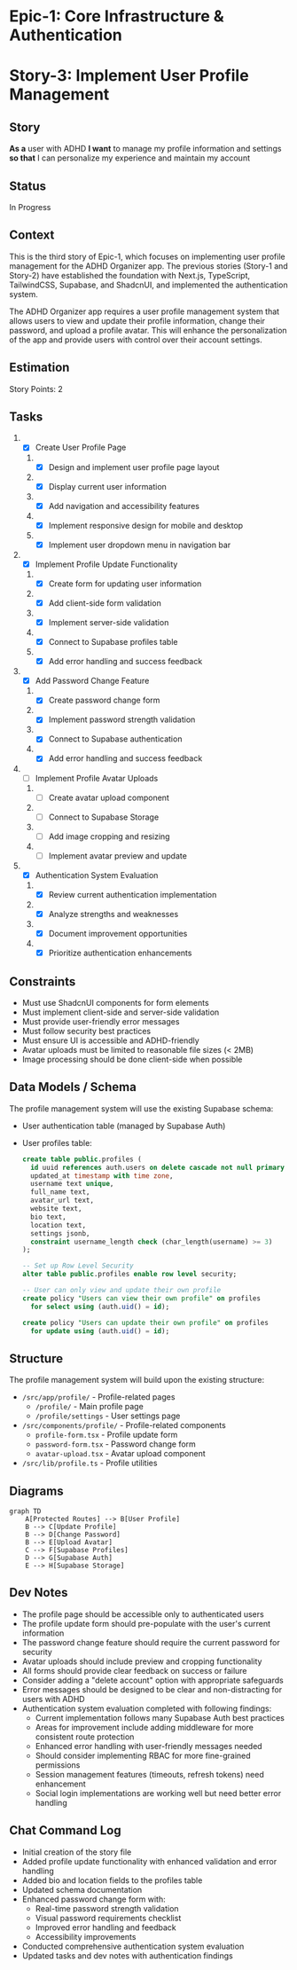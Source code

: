 # Epic-1: Core Infrastructure & Authentication

# Story-3: Implement User Profile Management

## Story

**As a** user with ADHD
**I want** to manage my profile information and settings
**so that** I can personalize my experience and maintain my account

## Status

In Progress

## Context

This is the third story of Epic-1, which focuses on implementing user profile management for the ADHD Organizer app. The previous stories (Story-1 and Story-2) have established the foundation with Next.js, TypeScript, TailwindCSS, Supabase, and ShadcnUI, and implemented the authentication system.

The ADHD Organizer app requires a user profile management system that allows users to view and update their profile information, change their password, and upload a profile avatar. This will enhance the personalization of the app and provide users with control over their account settings.

## Estimation

Story Points: 2

## Tasks

1. - [x] Create User Profile Page

   1. - [x] Design and implement user profile page layout
   2. - [x] Display current user information
   3. - [x] Add navigation and accessibility features
   4. - [x] Implement responsive design for mobile and desktop
   5. - [x] Implement user dropdown menu in navigation bar

2. - [x] Implement Profile Update Functionality

   1. - [x] Create form for updating user information
   2. - [x] Add client-side form validation
   3. - [x] Implement server-side validation
   4. - [x] Connect to Supabase profiles table
   5. - [x] Add error handling and success feedback

3. - [x] Add Password Change Feature

   1. - [x] Create password change form
   2. - [x] Implement password strength validation
   3. - [x] Connect to Supabase authentication
   4. - [x] Add error handling and success feedback

4. - [ ] Implement Profile Avatar Uploads

   1. - [ ] Create avatar upload component
   2. - [ ] Connect to Supabase Storage
   3. - [ ] Add image cropping and resizing
   4. - [ ] Implement avatar preview and update

5. - [x] Authentication System Evaluation
   1. - [x] Review current authentication implementation
   2. - [x] Analyze strengths and weaknesses
   3. - [x] Document improvement opportunities
   4. - [x] Prioritize authentication enhancements

## Constraints

- Must use ShadcnUI components for form elements
- Must implement client-side and server-side validation
- Must provide user-friendly error messages
- Must follow security best practices
- Must ensure UI is accessible and ADHD-friendly
- Avatar uploads must be limited to reasonable file sizes (< 2MB)
- Image processing should be done client-side when possible

## Data Models / Schema

The profile management system will use the existing Supabase schema:

- User authentication table (managed by Supabase Auth)
- User profiles table:

  ```sql
  create table public.profiles (
    id uuid references auth.users on delete cascade not null primary key,
    updated_at timestamp with time zone,
    username text unique,
    full_name text,
    avatar_url text,
    website text,
    bio text,
    location text,
    settings jsonb,
    constraint username_length check (char_length(username) >= 3)
  );

  -- Set up Row Level Security
  alter table public.profiles enable row level security;

  -- User can only view and update their own profile
  create policy "Users can view their own profile" on profiles
    for select using (auth.uid() = id);

  create policy "Users can update their own profile" on profiles
    for update using (auth.uid() = id);
  ```

## Structure

The profile management system will build upon the existing structure:

- `/src/app/profile/` - Profile-related pages
  - `/profile/` - Main profile page
  - `/profile/settings` - User settings page
- `/src/components/profile/` - Profile-related components
  - `profile-form.tsx` - Profile update form
  - `password-form.tsx` - Password change form
  - `avatar-upload.tsx` - Avatar upload component
- `/src/lib/profile.ts` - Profile utilities

## Diagrams

```mermaid
graph TD
    A[Protected Routes] --> B[User Profile]
    B --> C[Update Profile]
    B --> D[Change Password]
    B --> E[Upload Avatar]
    C --> F[Supabase Profiles]
    D --> G[Supabase Auth]
    E --> H[Supabase Storage]
```

## Dev Notes

- The profile page should be accessible only to authenticated users
- The profile update form should pre-populate with the user's current information
- The password change feature should require the current password for security
- Avatar uploads should include preview and cropping functionality
- All forms should provide clear feedback on success or failure
- Consider adding a "delete account" option with appropriate safeguards
- Error messages should be designed to be clear and non-distracting for users with ADHD
- Authentication system evaluation completed with following findings:
  - Current implementation follows many Supabase Auth best practices
  - Areas for improvement include adding middleware for more consistent route protection
  - Enhanced error handling with user-friendly messages needed
  - Should consider implementing RBAC for more fine-grained permissions
  - Session management features (timeouts, refresh tokens) need enhancement
  - Social login implementations are working well but need better error handling

## Chat Command Log

- Initial creation of the story file
- Added profile update functionality with enhanced validation and error handling
- Added bio and location fields to the profiles table
- Updated schema documentation
- Enhanced password change form with:
  - Real-time password strength validation
  - Visual password requirements checklist
  - Improved error handling and feedback
  - Accessibility improvements
- Conducted comprehensive authentication system evaluation
- Updated tasks and dev notes with authentication findings
